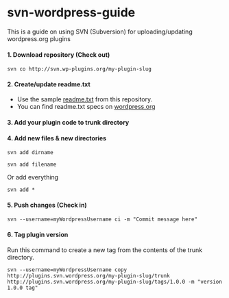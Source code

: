 # svn-wordpress-guide
This is a guide on using SVN (Subversion) for uploading/updating wordpress.org plugins

#### 1. Download repository (Check out)

```
svn co http://svn.wp-plugins.org/my-plugin-slug
```

#### 2. Create/update readme.txt
- Use the sample [readme.txt](readme.txt) from this repository.
- You can find readme.txt specs on [wordpress.org](https://developer.wordpress.org/plugins/wordpress-org/how-your-readme-txt-works/)

#### 3. Add your plugin code to trunk directory
#### 4. Add new files & new directories
```
svn add dirname
```
```
svn add filename
```
Or add everything
```
svn add *
```
#### 5. Push changes (Check in)
```
svn --username=myWordpressUsername ci -m "Commit message here"
```
#### 6. Tag plugin version
Run this command to create a new tag from the contents of the trunk directory.
```
svn --username=myWordpressUsername copy http://plugins.svn.wordpress.org/my-plugin-slug/trunk http://plugins.svn.wordpress.org/my-plugin-slug/tags/1.0.0 -m "version 1.0.0 tag"
```
